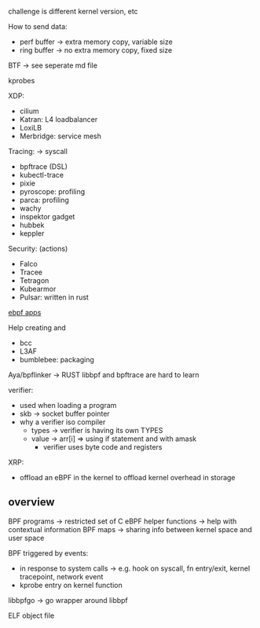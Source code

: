 
challenge is different kernel version, etc

How to send data:
- perf buffer -> extra memory copy, variable size
- ring buffer -> no extra memory copy, fixed size

BTF -> see seperate md file

kprobes

XDP:
- cilium
- Katran: L4 loadbalancer
- LoxiLB
- Merbridge: service mesh

Tracing: -> syscall
- bpftrace (DSL)
- kubectl-trace
- pixie
- pyroscope: profiling
- parca: profiling
- wachy
- inspektor gadget
- hubbek
- keppler

Security: (actions)
- Falco
- Tracee
- Tetragon
- Kubearmor
- Pulsar: written in rust

[ebpf apps](ebpf.io/applications)

Help creating and 
- bcc
- L3AF
- bumblebee: packaging

Aya/bpflinker -> RUST
libbpf and bpftrace are hard to learn

verifier:
- used when loading a program
- skb -> socket buffer pointer
- why a verifier iso compiler
  - types -> verifier is having its own TYPES
  - value -> arr[i] => using if statement and with amask
    - verifier uses byte code and registers


XRP:
- offload an eBPF in the kernel to offload kernel overhead in storage

## overview

BPF programs -> restricted set of C
eBPF helper functions -> help with contextual information
BPF maps -> sharing info between kernel space and user space

BPF triggered by events:
- in response to system calls -> e.g. hook on syscall, fn entry/exit, kernel tracepoint, network event
- kprobe entry on kernel function


libbpfgo -> go wrapper around libbpf

ELF object file 